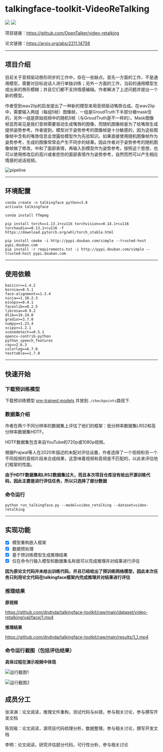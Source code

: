 # talkingface-toolkit-VideoReTalking

<a href='https://arxiv.org/abs/2211.14758'><img src='https://img.shields.io/badge/ArXiv-2211.14758-red'></a> <a href='https://vinthony.github.io/video-retalking/'><img src='https://img.shields.io/badge/Project-Page-Green'></a>

项目链接：https://github.com/OpenTalker/video-retalking

论文链接：https://arxiv.org/abs/2211.14758

------

## 项目介绍

目前关于音频驱动唇形同步的工作中，存在一些缺点。首先一方面的工作，不是通用模型，需要对目标说话人进行单独训练；另外一方面的工作，当前的通用模型生成出来的唇形模糊；并且它们都不支持情感编辑。作者解决了上述问题并提出一个新的模型。

作者受到wav2lip的启发提出了一种新的模型来用音频驱动嘴唇合成。在wav2lip中，需要输入两组（每组5帧）图像帧，一组是GroudTruth下半部分被mask住的，另外一组是原始视频中的随机5帧（与GroudTruth是不一样的）。Mask图像帧显而易见是我们音频需要驱动生成嘴唇的图像，而随机图像帧是为了给嘴唇生成提供姿势参考。作者提到，模型对于姿势参考的图像帧是十分敏感的，因为这些图像帧中含有的嘴唇信息会泄露给模型作为先验知识。如果直接使用随机图像帧作为姿势参考，生成的图像常常会产生不同步的结果。因此作者对于姿势参考的随机图像帧做了修改，中和了面部表情，再输入到模型作为姿势参考。按照这个思想，也可以使用修改后的高兴或者悲伤的面部表情作为姿势参考，自然而然可以产生相应情感的说话视频。

![pipeline](https://github.com/OpenTalker/video-retalking/raw/main/docs/static/images/pipeline.png?raw=true)

------

## 环境配置

```
conda create -n talkingface python=3.8
activate talkingface

conda install ffmpeg

pip install torch==1.13.1+cu116 torchvision==0.14.1+cu116 torchaudio==0.13.1+cu116 -f https://download.pytorch.org/whl/torch_stable.html  

pip install cmake -i http://pypi.douban.com/simple --trusted-host pypi.douban.com
pip install -r requirements.txt -i http://pypi.douban.com/simple --trusted-host pypi.douban.com
```

------

## 使用依赖

```
basicsr==1.4.2
kornia==0.5.1
face-alignment==1.3.4
ninja==1.10.2.3
einops==0.4.1
facexlib==0.2.5
librosa==0.9.2
dlib==19.24.0
gradio>=3.7.0
numpy==1.23.4
scipy>=1.2.1
scenedetect==0.5.1
opencv-contrib-python
python_speech_features
ray==2.6.3
colorlog==6.7.0
texttable==1.7.0
```

------

## 快速开始

### 下载预训练模型

下载预训练模型 [pre-trained models](https://pan.baidu.com/s/1WYWb1BYEz0Sbh0UwHjYLUQ?pwd=ga6o) 并放到`./checkpoints`路径下.

### 数据集介绍

作者在两个不同分辨率的数据集上评估了他们的框架：低分辨率数据集LRS2和高分辨率数据集HDTF。

HDTF数据集包含来自YouTube的720p或1080p视频。

根据Prajwal等人在2020年描述的未配对评估设置，作者选择了一个视频和另一个不同视频的音频片段来合成结果，这意味着视频和音频是不匹配的，以此来评估他们框架的性能。

**由于HDTF数据集和LRS2数据集过大，而且本次项目仓库没有给出开源训练代码，因此主要是进行评估任务，所以只选择了部分数据**

### 命令运行

```
python run_talkingface.py --model=video_retalking --dataset=video-retalking
```

------

## 实现功能

- [x] 模型重构嵌入框架
- [x] 数据预处理
- [x] 基于预训练模型生成推理结果
- [x] 仅在命令行输入模型和数据集名称就可以完成推理并对结果进行评估

**因为原论文代码并未给出训练代码，并且已经给出了预训练网络模型，因此本次任务只利用论文代码在talkingface框架内完成推理并对结果进行评估**

### 推理结果

**原视频**

https://github.com/dndnda/talkingface-toolkit/raw/main/dataset/video-retalking/val/face/1.mp4

**推理结果**

https://github.com/dndnda/talkingface-toolkit/raw/main/results/1_1.mp4

### 命令运行截图（包括评估结果）

**具体过程在演示视频中体现**

![运行截图1](https://github.com/dndnda/talkingface-toolkit/blob/main/%E8%BF%90%E8%A1%8C%E6%88%AA%E5%9B%BE/%E8%BF%90%E8%A1%8C%E6%88%AA%E5%9B%BE1.jpg?raw=true)

![运行截图2](https://github.com/dndnda/talkingface-toolkit/blob/main/%E8%BF%90%E8%A1%8C%E6%88%AA%E5%9B%BE/%E8%BF%90%E8%A1%8C%E6%88%AA%E5%9B%BE2.jpg?raw=true)



## 成员分工

张泽渊：论文阅读，推理文件重构，测试代码与纠错，参与相关讨论，参与撰写开发文档

陈则瑜：论文阅读，源项目代码梳理分析，数据整理，参与相关讨论，撰写开发文档

李明：论文阅读，研究评估部分代码，可行性分析，参与相关讨论

